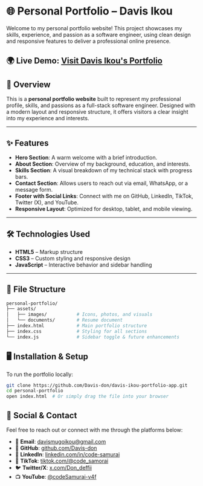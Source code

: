 # 🌐 Personal Portfolio – Davis Ikou

Welcome to my personal portfolio website! This project showcases my skills, experience, and passion as a software engineer, using clean design and responsive features to deliver a professional online presence.

## 🌍 **Live Demo**: [Visit Davis Ikou's Portfolio](https://davis-ikou-portfolio-app.vercel.app)

## 🚀 Overview

This is a **personal portfolio website** built to represent my professional profile, skills, and passions as a full-stack software engineer. Designed with a modern layout and responsive structure, it offers visitors a clear insight into my experience and interests.

---

## ✨ Features

- **Hero Section**: A warm welcome with a brief introduction.
- **About Section**: Overview of my background, education, and interests.
- **Skills Section**: A visual breakdown of my technical stack with progress bars.
- **Contact Section**: Allows users to reach out via email, WhatsApp, or a message form.
- **Footer with Social Links**: Connect with me on GitHub, LinkedIn, TikTok, Twitter (X), and YouTube.
- **Responsive Layout**: Optimized for desktop, tablet, and mobile viewing.

---

## 🛠️ Technologies Used

- **HTML5** – Markup structure
- **CSS3** – Custom styling and responsive design
- **JavaScript** – Interactive behavior and sidebar handling

---

## 📂 File Structure

```bash
personal-portfolio/
├── assets/
│   ├── images/           # Icons, photos, and visuals
│   └── documents/        # Resume document
├── index.html            # Main portfolio structure
├── index.css             # Styling for all sections
└── index.js              # Sidebar toggle & future enhancements
```

## 🖥️ Installation & Setup

To run the portfolio locally:

```bash
git clone https://github.com/Davis-don/davis-ikou-portfolio-app.git
cd personal-portfolio
open index.html  # Or simply drag the file into your browser

```

## 🔗 Social & Contact

Feel free to reach out or connect with me through the platforms below:

- 📧 **Email**: [davismugoikou@gmail.com](mailto:davismugoikou@gmail.com)
- 🐙 **GitHub**: [github.com/Davis-don](https://github.com/Davis-don)
- 💼 **LinkedIn**: [linkedin.com/in/code-samurai](https://www.linkedin.com/in/code-samurai)
- 🎵 **TikTok**: [tiktok.com/@code_samorai](https://tiktok.com/@code_samorai)
- 🐦 **Twitter/X**: [x.com/Don_deffii](https://x.com/Don_deffii?t=QmS4TQbWXsMCwZlCKVHK-w&s=08)
- 📺 **YouTube**: [@codeSamurai-v4f](https://www.youtube.com/@codeSamurai-v4f)

